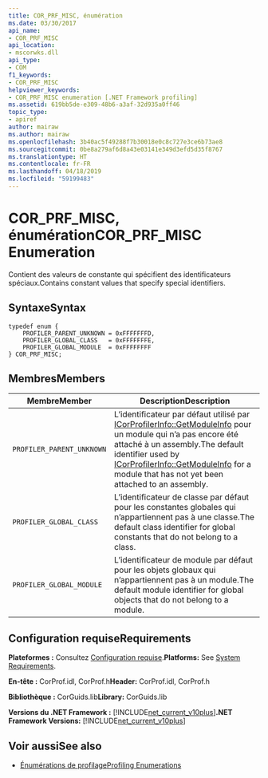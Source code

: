 ```yaml
---
title: COR_PRF_MISC, énumération
ms.date: 03/30/2017
api_name:
- COR_PRF_MISC
api_location:
- mscorwks.dll
api_type:
- COM
f1_keywords:
- COR_PRF_MISC
helpviewer_keywords:
- COR_PRF_MISC enumeration [.NET Framework profiling]
ms.assetid: 619bb5de-e309-48b6-a3af-32d935a0ff46
topic_type:
- apiref
author: mairaw
ms.author: mairaw
ms.openlocfilehash: 3b40ac5f49288f7b30018e0c8c727e3ce6b73ae8
ms.sourcegitcommit: 0be8a279af6d8a43e03141e349d3efd5d35f8767
ms.translationtype: HT
ms.contentlocale: fr-FR
ms.lasthandoff: 04/18/2019
ms.locfileid: "59199483"
---
```

# <a name="corprfmisc-enumeration"></a><span data-ttu-id="95838-102">COR_PRF_MISC, énumération</span><span class="sxs-lookup"><span data-stu-id="95838-102">COR_PRF_MISC Enumeration</span></span>
<span data-ttu-id="95838-103">Contient des valeurs de constante qui spécifient des identificateurs spéciaux.</span><span class="sxs-lookup"><span data-stu-id="95838-103">Contains constant values that specify special identifiers.</span></span>  
  
## <a name="syntax"></a><span data-ttu-id="95838-104">Syntaxe</span><span class="sxs-lookup"><span data-stu-id="95838-104">Syntax</span></span>  
  
```  
typedef enum {  
    PROFILER_PARENT_UNKNOWN = 0xFFFFFFFD,  
    PROFILER_GLOBAL_CLASS   = 0xFFFFFFFE,  
    PROFILER_GLOBAL_MODULE  = 0xFFFFFFFF  
} COR_PRF_MISC;  
```  
  
## <a name="members"></a><span data-ttu-id="95838-105">Membres</span><span class="sxs-lookup"><span data-stu-id="95838-105">Members</span></span>  
  
|<span data-ttu-id="95838-106">Membre</span><span class="sxs-lookup"><span data-stu-id="95838-106">Member</span></span>|<span data-ttu-id="95838-107">Description</span><span class="sxs-lookup"><span data-stu-id="95838-107">Description</span></span>|  
|------------|-----------------|  
|`PROFILER_PARENT_UNKNOWN`|<span data-ttu-id="95838-108">L’identificateur par défaut utilisé par [ICorProfilerInfo::GetModuleInfo](../../../../docs/framework/unmanaged-api/profiling/icorprofilerinfo-getmoduleinfo-method.md) pour un module qui n’a pas encore été attaché à un assembly.</span><span class="sxs-lookup"><span data-stu-id="95838-108">The default identifier used by [ICorProfilerInfo::GetModuleInfo](../../../../docs/framework/unmanaged-api/profiling/icorprofilerinfo-getmoduleinfo-method.md) for a module that has not yet been attached to an assembly.</span></span>|  
|`PROFILER_GLOBAL_CLASS`|<span data-ttu-id="95838-109">L’identificateur de classe par défaut pour les constantes globales qui n’appartiennent pas à une classe.</span><span class="sxs-lookup"><span data-stu-id="95838-109">The default class identifier for global constants that do not belong to a class.</span></span>|  
|`PROFILER_GLOBAL_MODULE`|<span data-ttu-id="95838-110">L’identificateur de module par défaut pour les objets globaux qui n’appartiennent pas à un module.</span><span class="sxs-lookup"><span data-stu-id="95838-110">The default module identifier for global objects that do not belong to a module.</span></span>|  
  
## <a name="requirements"></a><span data-ttu-id="95838-111">Configuration requise</span><span class="sxs-lookup"><span data-stu-id="95838-111">Requirements</span></span>  
 <span data-ttu-id="95838-112">**Plateformes :** Consultez [Configuration requise](../../../../docs/framework/get-started/system-requirements.md).</span><span class="sxs-lookup"><span data-stu-id="95838-112">**Platforms:** See [System Requirements](../../../../docs/framework/get-started/system-requirements.md).</span></span>  
  
 <span data-ttu-id="95838-113">**En-tête :** CorProf.idl, CorProf.h</span><span class="sxs-lookup"><span data-stu-id="95838-113">**Header:** CorProf.idl, CorProf.h</span></span>  
  
 <span data-ttu-id="95838-114">**Bibliothèque :** CorGuids.lib</span><span class="sxs-lookup"><span data-stu-id="95838-114">**Library:** CorGuids.lib</span></span>  
  
 <span data-ttu-id="95838-115">**Versions du .NET Framework :** [!INCLUDE[net_current_v10plus](../../../../includes/net-current-v10plus-md.md)]</span><span class="sxs-lookup"><span data-stu-id="95838-115">**.NET Framework Versions:** [!INCLUDE[net_current_v10plus](../../../../includes/net-current-v10plus-md.md)]</span></span>  
  
## <a name="see-also"></a><span data-ttu-id="95838-116">Voir aussi</span><span class="sxs-lookup"><span data-stu-id="95838-116">See also</span></span>

- [<span data-ttu-id="95838-117">Énumérations de profilage</span><span class="sxs-lookup"><span data-stu-id="95838-117">Profiling Enumerations</span></span>](../../../../docs/framework/unmanaged-api/profiling/profiling-enumerations.md)
